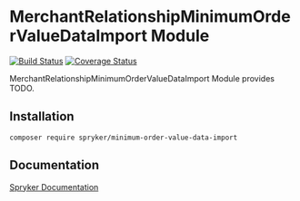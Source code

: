 # MerchantRelationshipMinimumOrderValueDataImport Module
[![Build Status](https://travis-ci.org/spryker/minimum-order-value-data-import.svg)](https://travis-ci.org/spryker/minimum-order-value)
[![Coverage Status](https://coveralls.io/repos/github/spryker/minimum-order-value-data-import/badge.svg)](https://coveralls.io/github/spryker/minimum-order-value-data-import)

MerchantRelationshipMinimumOrderValueDataImport Module provides TODO.

## Installation

```
composer require spryker/minimum-order-value-data-import
```

## Documentation

[Spryker Documentation](https://academy.spryker.com/developing_with_spryker/module_guide/modules.html)
